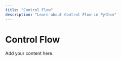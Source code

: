 ```yaml
---
title: "Control Flow"
description: "Learn about Control Flow in Python"
---
```


# Control Flow

Add your content here.
